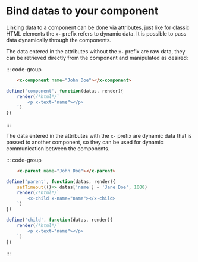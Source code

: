 # Bind datas to your component

Linking data to a component can be done via attributes, just like for classic HTML elements the `x-` prefix refers to dynamic data. It is possible to pass data dynamically through the components.

The data entered in the attributes without the `x-` prefix are raw data, they can be retrieved directly from the component and manipulated as desired:

::: code-group
```html [index.html]
    <x-component name="John Doe"></x-component>
```

```js [components.js]
define('component', function(datas, render){
    render(/*html*/`
        <p x-text="name"></p>
    `)
})
```
:::

The data entered in the attributes with the `x-` prefix are dynamic data that is passed to another component, so they can be used for dynamic communication between the components.

::: code-group
```html [index.html]
    <x-parent name="John Doe"></x-parent>
```

```js [parent.js]
define('parent', function(datas, render){
    setTimeout(()=> datas['name'] = 'Jane Doe', 1000)
    render(/*html*/`
        <x-child x-name="name"></x-child>
    `)
})
```

```js [child.js]
define('child', function(datas, render){
    render(/*html*/`
        <p x-text="name"></p>
    `)
})
```
:::